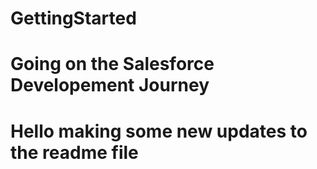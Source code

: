 # GettingStarted
# Going on the Salesforce Developement Journey
# Hello making some new updates to the readme file
